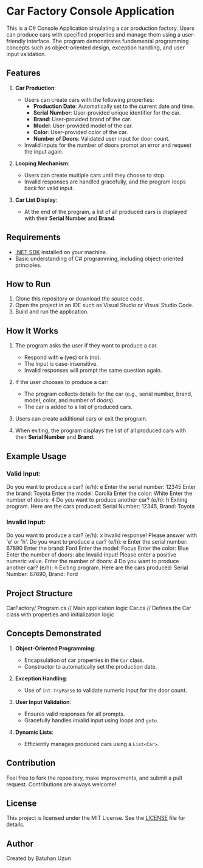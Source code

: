 # Car Factory Console Application

This is a C# Console Application simulating a car production factory. Users can produce cars with specified properties and manage them using a user-friendly interface. The program demonstrates fundamental programming concepts such as object-oriented design, exception handling, and user input validation.

## Features

1. **Car Production**:
   - Users can create cars with the following properties:
     - **Production Date**: Automatically set to the current date and time.
     - **Serial Number**: User-provided unique identifier for the car.
     - **Brand**: User-provided brand of the car.
     - **Model**: User-provided model of the car.
     - **Color**: User-provided color of the car.
     - **Number of Doors**: Validated user input for door count.
   - Invalid inputs for the number of doors prompt an error and request the input again.

2. **Looping Mechanism**:
   - Users can create multiple cars until they choose to stop.
   - Invalid responses are handled gracefully, and the program loops back for valid input.

3. **Car List Display**:
   - At the end of the program, a list of all produced cars is displayed with their **Serial Number** and **Brand**.

## Requirements

- [.NET SDK](https://dotnet.microsoft.com/download) installed on your machine.
- Basic understanding of C# programming, including object-oriented principles.

## How to Run

1. Clone this repository or download the source code.
2. Open the project in an IDE such as Visual Studio or Visual Studio Code.
3. Build and run the application.

## How It Works

1. The program asks the user if they want to produce a car.
   - Respond with **`e`** (yes) or **`h`** (no).
   - The input is case-insensitive.
   - Invalid responses will prompt the same question again.

2. If the user chooses to produce a car:
   - The program collects details for the car (e.g., serial number, brand, model, color, and number of doors).
   - The car is added to a list of produced cars.

3. Users can create additional cars or exit the program.

4. When exiting, the program displays the list of all produced cars with their **Serial Number** and **Brand**.

## Example Usage

### Valid Input:

Do you want to produce a car? (e/h): e Enter the serial number: 12345 Enter the brand: Toyota Enter the model: Corolla Enter the color: White Enter the number of doors: 4 Do you want to produce another car? (e/h): h Exiting program. Here are the cars produced: Serial Number: 12345, Brand: Toyota

### Invalid Input:

Do you want to produce a car? (e/h): x Invalid response! Please answer with 'e' or 'h'. Do you want to produce a car? (e/h): e Enter the serial number: 67890 Enter the brand: Ford Enter the model: Focus Enter the color: Blue Enter the number of doors: abc Invalid input! Please enter a positive numeric value. Enter the number of doors: 4 Do you want to produce another car? (e/h): h Exiting program. Here are the cars produced: Serial Number: 67890, Brand: Ford

## Project Structure

CarFactory/
Program.cs // Main application logic
Car.cs // Defines the Car class with properties and initialization logic


## Concepts Demonstrated

1. **Object-Oriented Programming**:
   - Encapsulation of car properties in the `Car` class.
   - Constructor to automatically set the production date.

2. **Exception Handling**:
   - Use of `int.TryParse` to validate numeric input for the door count.

3. **User Input Validation**:
   - Ensures valid responses for all prompts.
   - Gracefully handles invalid input using loops and `goto`.

4. **Dynamic Lists**:
   - Efficiently manages produced cars using a `List<Car>`.

## Contribution

Feel free to fork the repository, make improvements, and submit a pull request. Contributions are always welcome!

## License

This project is licensed under the MIT License. See the [LICENSE](LICENSE) file for details.

## Author

Created by Batuhan Uzun
